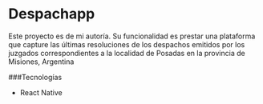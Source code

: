 # Despachapp
Este proyecto es de mi autoría.
Su funcionalidad es prestar una plataforma que capture las últimas resoluciones de los despachos emitidos por los juzgados correspondientes a la localidad de Posadas en la provincia de Misiones, Argentina

###Tecnologías 
- React Native
